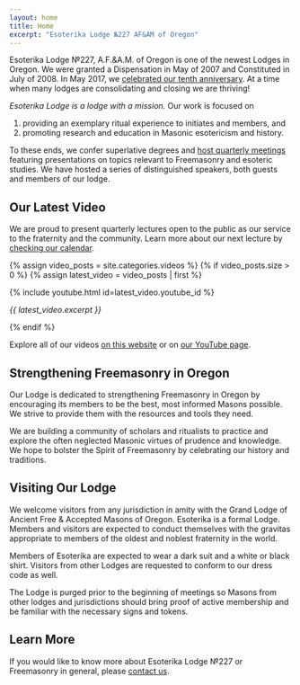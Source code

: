 ```yaml
---
layout: home
title: Home
excerpt: "Esoterika Lodge №227 AF&AM of Oregon"
---
```


Esoterika Lodge №227, A.F.&amp;A.M. of Oregon is one of the newest Lodges in Oregon. We
were granted a Dispensation in May of 2007 and Constituted in July
of 2008. In May 2017, we
[celebrated our tenth anniversary](/articles/tenth-anniversary-table-lodge/). At
a time when many lodges are consolidating and closing we are thriving!

_Esoterika Lodge is a lodge with a mission._ Our work is focused on

1. providing an exemplary ritual experience to initiates and members, and
2. promoting research and education in Masonic esotericism and history.

To these ends, we confer superlative degrees and
[host quarterly meetings](/trestleboard/) featuring presentations on
topics relevant to Freemasonry and esoteric studies. We have hosted a
series of distinguished speakers, both guests and members of our
lodge.

## Our Latest Video

We are proud to present quarterly lectures open to the public as our service to the fraternity and the community. Learn more about our next lecture by [checking our calendar](/trestleboard/).

{% assign video_posts = site.categories.videos %}
{% if video_posts.size > 0 %}
  {% assign latest_video = video_posts | first %}
  <div class="latest-video">
    {% include youtube.html id=latest_video.youtube_id %}
    <p><em>{{ latest_video.excerpt }}</em></p>
  </div>
{% endif %}

Explore all of our videos [on this website](/videos/) or on [our YouTube page](https://www.youtube.com/@Esoterika227).

## Strengthening Freemasonry in Oregon

Our Lodge is dedicated to strengthening Freemasonry in Oregon by
encouraging its members to be the best, most informed Masons
possible. We strive to provide them with the resources and tools they
need.

We are building a community of scholars and ritualists to practice and
explore the often neglected Masonic virtues of prudence and
knowledge. We hope to bolster the Spirit of Freemasonry by celebrating
our history and traditions.

## Visiting Our Lodge

We welcome visitors from any jurisdiction in amity with the Grand
Lodge of Ancient Free & Accepted Masons of Oregon. Esoterika is a
formal Lodge. Members and visitors are expected to conduct themselves
with the gravitas appropriate to members of the oldest and noblest
fraternity in the world. 

Members of Esoterika are expected to wear a dark suit and a white or
black shirt. Visitors from other Lodges are requested to conform to
our dress code as well.

The Lodge is purged prior to the beginning of meetings so Masons from
other lodges and jurisdictions should bring proof of active membership
and be familiar with the necessary signs and tokens.

## Learn More

If you would like to know more about Esoterika Lodge №227 or
Freemasonry in general, please [contact us](/contact/).

